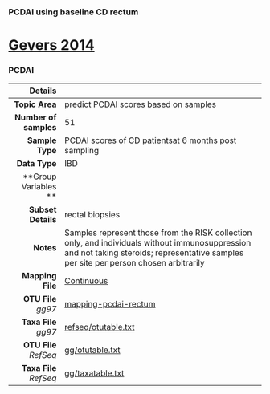 ### PCDAI using baseline CD rectum
# [Gevers 2014]( ../docs/gevers.html )
### PCDAI

| Details                   |                                                           |
| ------------------------: |-----------------------------------------------------------|
| **Topic Area**                | predict PCDAI scores based on samples                                                |
| **Number of samples**         | 51                                         |
| **Sample Type**               | PCDAI scores of CD patientsat 6 months post sampling                                         |
| **Data Type**                 | IBD                                           |
| **Group Variables **          |                                            |
| **Subset Details**            | rectal biopsies                                  |
| **Notes**                     | Samples represent those from the RISK collection only, and individuals without immunosuppression and not taking steroids; representative samples per site per person chosen arbitrarily                                         |
| **Mapping File**              | [Continuous]( ../datasets/gevers/Continuous)        |
| **OTU File** *gg97*           | [mapping-pcdai-rectum]( ../datasets/gevers/mapping-pcdai-rectum)          |
| **Taxa File** *gg97*          | [refseq/otutable.txt]( ../datasets/gevers/refseq/otutable.txt)        |
| **OTU File** *RefSeq*         | [gg/otutable.txt]( ../datasets/gevers/gg/otutable.txt)  |
| **Taxa File** *RefSeq*        | [gg/taxatable.txt]( ../datasets/gevers/gg/taxatable.txt)|